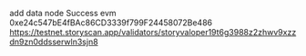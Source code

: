 add data node Success evm 0xe24c547bE4fBAc86CD3339f799F24458072Be486 https://testnet.storyscan.app/validators/storyvaloper19t6g3988z2zhwv9xzzdn9zn0ddsserwln3sjn8
